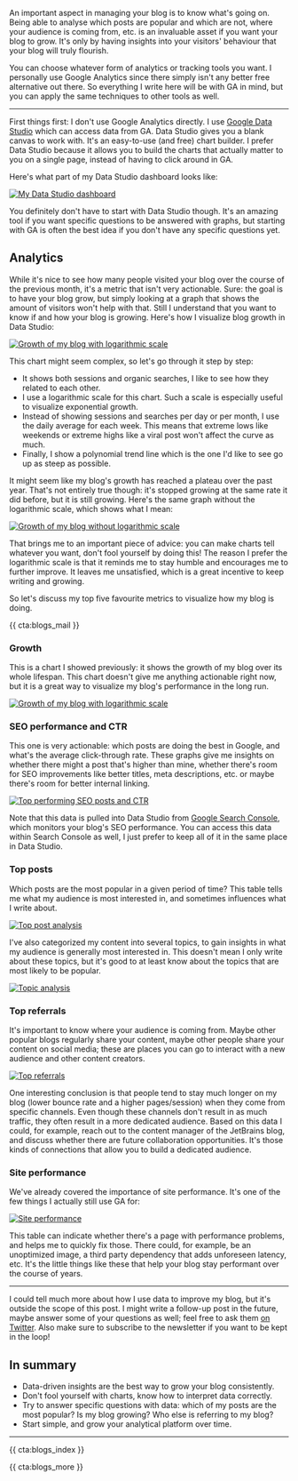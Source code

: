An important aspect in managing your blog is to know what's going on. Being able to analyse which posts are popular and which are not, where your audience is coming from, etc. is an invaluable asset if you want your blog to grow. It's only by having insights into your visitors' behaviour that your blog will truly flourish.

You can choose whatever form of analytics or tracking tools you want. I personally use Google Analytics since there simply isn't any better free alternative out there. So everything I write here will be with GA in mind, but you can apply the same techniques to other tools as well.

---

First things first: I don't use Google Analytics directly. I use [Google Data Studio](*https://datastudio.google.com/u/0/) which can access data from GA. Data Studio gives you a blank canvas to work with. It's an easy-to-use (and free) chart builder. I prefer Data Studio because it allows you to build the charts that actually matter to you on a single page, instead of having to click around in GA. 

Here's what part of my Data Studio dashboard looks like:

[![My Data Studio dashboard](/resources/img/blogs-for-devs/08-01.png)](*/resources/img/blogs-for-devs/08-01.png) 

You definitely don't have to start with Data Studio though. It's an amazing tool if you want specific questions to be answered with graphs, but starting with GA is often the best idea if you don't have any specific questions yet.

## Analytics

While it's nice to see how many people visited your blog over the course of the previous month, it's a metric that isn't very actionable. Sure: the goal is to have your blog grow, but simply looking at a graph that shows the amount of visitors won't help with that. Still I understand that you want to know if and how your blog is growing. Here's how I visualize blog growth in Data Studio: 

[![Growth of my blog with logarithmic scale](/resources/img/blogs-for-devs/08-02.png)](*/resources/img/blogs-for-devs/08-02.png) 

This chart might seem complex, so let's go through it step by step:

- It shows both sessions and organic searches, I like to see how they related to each other.
- I use a logarithmic scale for this chart. Such a scale is especially useful to visualize exponential growth.
- Instead of showing sessions and searches per day or per month, I use the daily average for each week. This means that extreme lows like weekends or extreme highs like a viral post won't affect the curve as much.
- Finally, I show a polynomial trend line which is the one I'd like to see go up as steep as possible.

It might seem like my blog's growth has reached a plateau over the past year. That's not entirely true though: it's stopped growing at the same rate it did before, but it is still growing. Here's the same graph without the logarithmic scale, which shows what I mean: 

[![Growth of my blog without logarithmic scale](/resources/img/blogs-for-devs/08-03.png)](*/resources/img/blogs-for-devs/08-03.png) 

That brings me to an important piece of advice: you can make charts tell whatever you want, don't fool yourself by doing this! The reason I prefer the logarithmic scale is that it reminds me to stay humble and encourages me to further improve. It leaves me unsatisfied, which is a great incentive to keep writing and growing.

So let's discuss my top five favourite metrics to visualize how my blog is doing.

{{ cta:blogs_mail }}

### Growth

This is a chart I showed previously: it shows the growth of my blog over its whole lifespan. This chart doesn't give me anything actionable right now, but it is a great way to visualize my blog's performance in the long run.

[![Growth of my blog with logarithmic scale](/resources/img/blogs-for-devs/08-02.png)](*/resources/img/blogs-for-devs/08-02.png) 

### SEO performance and CTR

This one is very actionable: which posts are doing the best in Google, and what's the average click-through rate. These graphs give me insights on whether there might a post that's higher than mine, whether there's room for SEO improvements like better titles, meta descriptions, etc. or maybe there's room for better internal linking.

[![Top performing SEO posts and CTR](/resources/img/blogs-for-devs/08-04.png)](*/resources/img/blogs-for-devs/08-04.png)

Note that this data is pulled into Data Studio from [Google Search Console](*https://search.google.com/search-console/about), which monitors your blog's SEO performance. You can access this data within Search Console as well, I just prefer to keep all of it in the same place in Data Studio.

### Top posts

Which posts are the most popular in a given period of time? This table tells me what my audience is most interested in, and sometimes influences what I write about.

[![Top post analysis](/resources/img/blogs-for-devs/08-05.png)](*/resources/img/blogs-for-devs/08-05.png)

I've also categorized my content into several topics, to gain insights in what my audience is generally most interested in. This doesn't mean I only write about these topics, but it's good to at least know about the topics that are most likely to be popular.

[![Topic analysis](/resources/img/blogs-for-devs/08-07.png)](*/resources/img/blogs-for-devs/08-07.png)

### Top referrals

It's important to know where your audience is coming from. Maybe other popular blogs regularly share your content, maybe other people share your content on social media; these are places you can go to interact with a new audience and other content creators.

[![Top referrals](/resources/img/blogs-for-devs/08-06.png)](*/resources/img/blogs-for-devs/08-06.png)

One interesting conclusion is that people tend to stay much longer on my blog (lower bounce rate and a higher pages/session) when they come from specific channels. Even though these channels don't result in as much traffic, they often result in a more dedicated audience. Based on this data I could, for example, reach out to the content manager of the JetBrains blog, and discuss whether there are future collaboration opportunities. It's those kinds of connections that allow you to build a dedicated audience.  

### Site performance

We've already covered the importance of site performance. It's one of the few things I actually still use GA for:

[![Site performance](/resources/img/blogs-for-devs/08-08.png)](*/resources/img/blogs-for-devs/08-08.png)

This table can indicate whether there's a page with performance problems, and helps me to quickly fix those. There could, for example, be an unoptimized image, a third party dependency that adds unforeseen latency, etc. It's the little things like these that help your blog stay performant over the course of years. 

---

I could tell much more about how I use data to improve my blog, but it's outside the scope of this post. I might write a follow-up post in the future, maybe answer some of your questions as well; feel free to ask them [on Twitter](*https://twitter.com/brendt_gd). Also make sure to subscribe to the newsletter if you want to be kept in the loop!

<div class="sidenote">
<h2>In summary</h2>

- Data-driven insights are the best way to grow your blog consistently.
- Don't fool yourself with charts, know how to interpret data correctly.
- Try to answer specific questions with data: which of my posts are the most popular? Is my blog growing? Who else is referring to my blog?
- Start simple, and grow your analytical platform over time.
</div>

---

{{ cta:blogs_index }}

{{ cta:blogs_more }}
